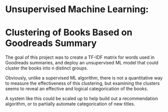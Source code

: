 # Unsupervised Machine Learning: 
# Clustering of Books Based on Goodreads Summary

The goal of this project was to create a TF-IDF matrix for words used in Goodreads summaries, and deploy an unsupervised ML model that could cluster the books into n distinct groups. 

Obviously, unlike a supervised ML algorithm, there is not a quantitative way to measure the effectiveness of this clustering, but examining the clusters seems to reveal an effective and logical categorication of the books. 

A system like this could be scaled up to help build out a recommendation algorithm, or to partially automate categorication of new titles.
